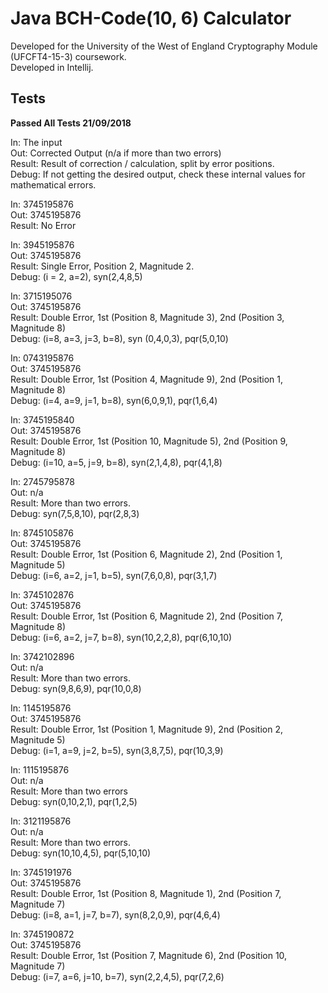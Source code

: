 # Java BCH-Code(10, 6) Calculator
Developed for the University of the West of England Cryptography Module (UFCFT4-15-3) coursework.  
Developed in Intellij.

## Tests
 
**Passed All Tests 21/09/2018**

In: The input  
Out: Corrected Output (n/a if more than two errors)  
Result: Result of correction / calculation, split by error positions.  
Debug: If not getting the desired output, check these internal values for mathematical errors.
  
In: 3745195876  
Out: 3745195876  
Result: No Error

In: 3945195876  
Out: 3745195876  
Result: Single Error, Position 2, Magnitude 2.  
Debug: (i = 2, a=2), syn(2,4,8,5) 

In: 3715195076  
Out: 3745195876  
Result: Double Error, 1st (Position 8, Magnitude 3), 2nd (Position 3, Magnitude 8)  
Debug: (i=8, a=3, j=3, b=8), syn (0,4,0,3), pqr(5,0,10)

In: 0743195876  
Out: 3745195876  
Result: Double Error, 1st (Position 4, Magnitude 9), 2nd (Position 1, Magnitude 8)  
Debug: (i=4, a=9, j=1, b=8), syn(6,0,9,1), pqr(1,6,4)

In: 3745195840  
Out: 3745195876  
Result: Double Error, 1st (Position 10, Magnitude 5), 2nd (Position 9, Magnitude 8)  
Debug: (i=10, a=5, j=9, b=8), syn(2,1,4,8), pqr(4,1,8)

In: 2745795878  
Out: n/a  
Result: More than two errors.  
Debug: syn(7,5,8,10), pqr(2,8,3)

In: 8745105876  
Out: 3745195876  
Result: Double Error, 1st (Position 6, Magnitude 2), 2nd (Position 1, Magnitude 5)  
Debug: (i=6, a=2, j=1, b=5), syn(7,6,0,8), pqr(3,1,7)

In: 3745102876  
Out: 3745195876  
Result: Double Error, 1st (Position 6, Magnitude 2), 2nd (Position 7, Magnitude 8)  
Debug: (i=6, a=2, j=7, b=8), syn(10,2,2,8), pqr(6,10,10)

In: 3742102896  
Out: n/a  
Result: More than two errors.  
Debug: syn(9,8,6,9), pqr(10,0,8)

In: 1145195876  
Out: 3745195876  
Result: Double Error, 1st (Position 1, Magnitude 9), 2nd (Position 2, Magnitude 5)  
Debug: (i=1, a=9, j=2, b=5), syn(3,8,7,5), pqr(10,3,9)

In: 1115195876  
Out: n/a  
Result: More than two errors  
Debug: syn(0,10,2,1), pqr(1,2,5)

In: 3121195876  
Out: n/a  
Result: More than two errors.  
Debug: syn(10,10,4,5), pqr(5,10,10)

In: 3745191976  
Out: 3745195876  
Result: Double Error, 1st (Position 8, Magnitude 1), 2nd (Position 7, Magnitude 7)  
Debug: (i=8, a=1, j=7, b=7), syn(8,2,0,9), pqr(4,6,4)

In: 3745190872  
Out: 3745195876  
Result: Double Error, 1st (Position 7, Magnitude 6), 2nd (Position 10, Magnitude 7)  
Debug: (i=7, a=6, j=10, b=7), syn(2,2,4,5), pqr(7,2,6)
